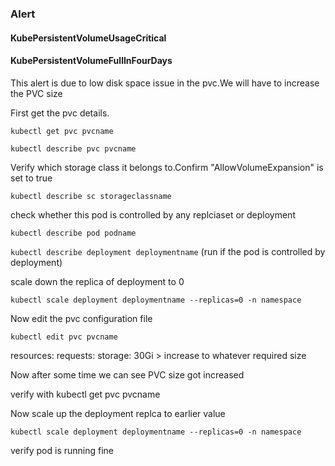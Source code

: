 ### Alert ###

#### KubePersistentVolumeUsageCritical #####
#### KubePersistentVolumeFullInFourDays #####


This alert is due to  low disk space issue in the pvc.We will have to increase the PVC size

First get the pvc details.

` kubectl get pvc pvcname `

` kubectl describe pvc pvcname `

Verify which storage class it belongs to.Confirm "AllowVolumeExpansion" is set to true

` kubectl describe sc storageclassname `

check whether this pod is controlled by any replciaset or deployment

` kubectl describe pod podname `

` kubectl describe deployment deploymentname ` (run if the pod is controlled by deployment)

scale down the replica of deployment to 0

` kubectl scale deployment deploymentname --replicas=0 -n namespace `

Now edit the pvc configuration file

` kubectl edit pvc pvcname `

 resources:
    requests:
      storage: 30Gi > increase to whatever required size

Now after some time we can see PVC size got increased

verify with kubectl get pvc pvcname

Now scale up the deployment replca to earlier value

` kubectl scale deployment deploymentname --replicas=0 -n namespace `

verify pod is running fine
